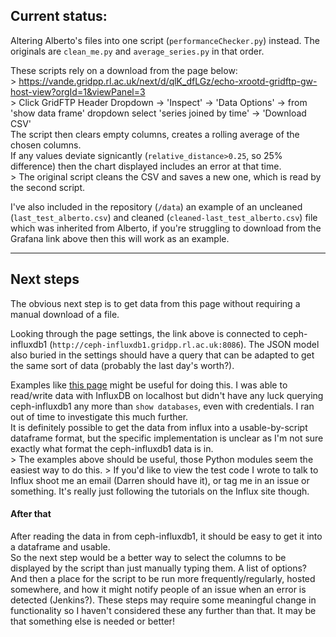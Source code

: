 ## Current status:

Altering Alberto's files into one script (`performanceChecker.py`) instead. The originals are `clean_me.py` and `average_series.py` in that order.  

These scripts rely on a download from the page below:  
\> https://vande.gridpp.rl.ac.uk/next/d/qlK_dfLGz/echo-xrootd-gridftp-gw-host-view?orgId=1&viewPanel=3  
\> Click GridFTP Header Dropdown -> 'Inspect' -> 'Data Options' -> from 'show data frame' dropdown select 'series joined by time' -> 'Download CSV'  
The script then clears empty columns, creates a rolling average of the chosen columns.  
If any values deviate signicantly (`relative_distance>0.25`, so 25% difference) then the chart displayed includes an error at that time.  
\> The original script cleans the CSV and saves a new one, which is read by the second script.  

I've also included in the repository (`/data`) an example of an uncleaned (`last_test_alberto.csv`) and cleaned (`cleaned-last_test_alberto.csv`) file which was inherited from Alberto, if you're struggling to download from the Grafana link above then this will work as an example.

---

## Next steps

The obvious next step is to get data from this page without requiring a manual download of a file.

Looking through the page settings, the link above is connected to ceph-influxdb1 (`http://ceph-influxdb1.gridpp.rl.ac.uk:8086`). The JSON model also buried in the settings should have a query that can be adapted to get the same sort of data (probably the last day's worth?).

Examples like [this page](https://www.influxdata.com/blog/getting-started-python-influxdb/
) might be useful for doing this. I was able to read/write data with InfluxDB on localhost but didn't have any luck querying ceph-influxdb1 any more than `show databases`, even with credentials. I ran out of time to investigate this much further.  
It is definitely possible to get the data from influx into a usable-by-script dataframe format, but the specific implementation is unclear as I'm not sure exactly what format the ceph-influxdb1 data is in.  
\> The examples above should be useful, those Python modules seem the easiest way to do this.
\> If you'd like to view the test code I wrote to talk to Influx shoot me an email (Darren should have it), or tag me in an issue or something. It's really just following the tutorials on the Influx site though.

#### After that

After reading the data in from ceph-influxdb1, it should be easy to get it into a dataframe and usable.  
So the next step would be a better way to select the columns to be displayed by the script than just manually typing them. A list of options?  
And then a place for the script to be run more frequently/regularly, hosted somewhere, and how it might notify people of an issue when an error is detected (Jenkins?). These steps may require some meaningful change in functionality so I haven't considered these any further than that. It may be that something else is needed or better!